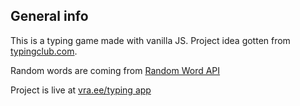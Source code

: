 ## General info

This is a typing game made with vanilla JS. Project idea gotten from [typingclub.com](https://www.typingclub.com/).

Random words are coming from [Random Word API](https://random-word-api.herokuapp.com/home)

Project is live at [vra.ee/typing app](https://vra.ee/typing%20app/)
